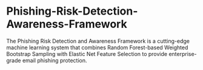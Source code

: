 # Phishing-Risk-Detection-Awareness-Framework
The Phishing Risk Detection and Awareness Framework is a cutting-edge machine learning system that combines Random Forest-based Weighted Bootstrap Sampling with Elastic Net Feature Selection to provide enterprise-grade email phishing protection.
